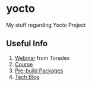 # yocto
My stuff regarding Yocto Project


## Useful Info

1. [Webinar](https://www.youtube.com/watch?v=jZf8YZ1qi8w) from Toradex
2. [Course](https://www.coursera.org/learn/linux-kernel-programming-yocto-project)
3. [Pre-build Packages](https://docs.yoctoproject.org/#ubuntu-packages)
4. [Tech Blog](https://kickstartembedded.com/tag/yocto/page/2/)
